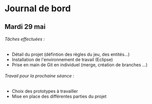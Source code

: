 # Journal de bord

## Mardi 29 mai
###### Tâches effectuées :
  - Détail du projet (défintion des règles du jeu, des entités...)
  - Installation de l'environnement de travail (Eclipse)
  - Prise en main de Git en individuel (merge, création de branches ...)
  
###### Travail pour la prochaine séance :
  - Choix des prototypes à travailler
  - Mise en place des différentes parties du projet
  
##
